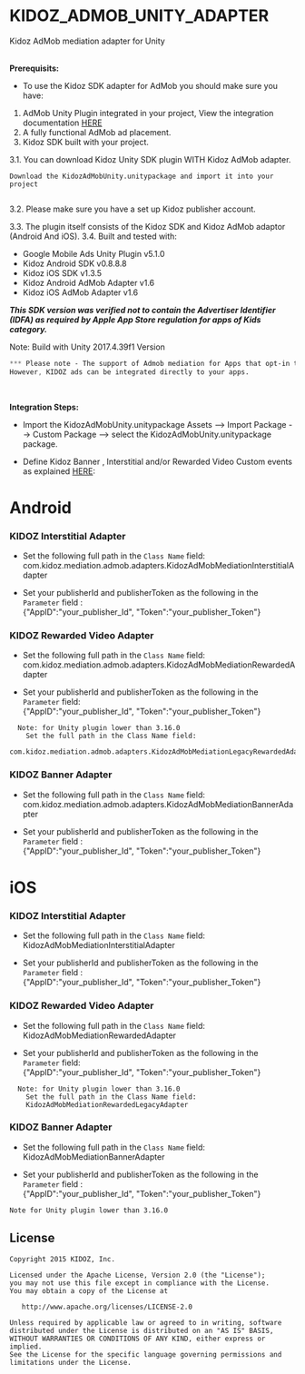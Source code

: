 


# KIDOZ_ADMOB_UNITY_ADAPTER
Kidoz AdMob mediation adapter for Unity  
</br>

**Prerequisits:**
* To use the Kidoz SDK adapter for AdMob you should make sure you have:
1. AdMob Unity Plugin integrated in your project, View the integration documentation [HERE](https://developers.google.com/admob/unity/start)
2. A fully functional AdMob ad placement.
3. Kidoz SDK built with your project.


3.1. You can download Kidoz Unity SDK plugin WITH Kidoz AdMob adapter. 
```
Download the KidozAdMobUnity.unitypackage and import it into your project  
     
```
3.2. Please make sure you have a set up Kidoz publisher account.

3.3. The plugin itself consists of the Kidoz SDK and Kidoz AdMob adaptor (Android And iOS). 
3.4. Built and tested with:
 - Google Mobile Ads Unity Plugin v5.1.0
- Kidoz Android SDK v0.8.8.8  
- Kidoz iOS SDK v1.3.5
- Kidoz Android AdMob Adapter v1.6
- Kidoz iOS AdMob Adapter v1.6

***This SDK version was verified not to contain the Advertiser Identifier (IDFA) as required by Apple App Store regulation for apps of Kids category.***

Note: Build with Unity 2017.4.39f1 Version

```css
*** Please note - The support of Admob mediation for Apps that opt-in to Designed For Families program, should be checked with Google Admob mediation team. 
However, KIDOZ ads can be integrated directly to your apps.
```



</br>

**Integration Steps:**

* Import the KidozAdMobUnity.unitypackage  Assets --> Import Package --> Custom Package --> select  the KidozAdMobUnity.unitypackage package.

* Define Kidoz Banner , Interstitial and/or Rewarded Video Custom events as explained [HERE](https://support.google.com/admob/answer/3083407):

 # Android 
 
### KIDOZ Interstitial Adapter
* Set the following full path in the `Class Name` field: </br>
com.kidoz.mediation.admob.adapters.KidozAdMobMediationInterstitialAdapter

* Set your publisherId and  publisherToken as the following in the `Parameter` field  :</br>
{"AppID":"your_publisher_Id", "Token":"your_publisher_Token"}



### KIDOZ Rewarded Video Adapter
* Set the following full path in the `Class Name` field: </br>
com.kidoz.mediation.admob.adapters.KidozAdMobMediationRewardedAdapter

* Set your publisherId and  publisherToken as the following in the `Parameter` field:</br>
{"AppID":"your_publisher_Id", "Token":"your_publisher_Token"}

```
  Note: for Unity plugin lower than 3.16.0 
    Set the full path in the Class Name field:  
    com.kidoz.mediation.admob.adapters.KidozAdMobMediationLegacyRewardedAdapter
   ``` 
  
  
### KIDOZ Banner Adapter
* Set the following full path in the `Class Name` field: </br>
com.kidoz.mediation.admob.adapters.KidozAdMobMediationBannerAdapter

* Set your publisherId and  publisherToken as the following in the `Parameter` field :</br>
{"AppID":"your_publisher_Id", "Token":"your_publisher_Token"}

# iOS
 ### KIDOZ Interstitial Adapter
* Set the following full path in the `Class Name` field: </br>
KidozAdMobMediationInterstitialAdapter

* Set your publisherId and  publisherToken as the following in the `Parameter` field  :</br>
{"AppID":"your_publisher_Id", "Token":"your_publisher_Token"}



### KIDOZ Rewarded Video Adapter
* Set the following full path in the `Class Name` field: </br>
KidozAdMobMediationRewardedAdapter

* Set your publisherId and  publisherToken as the following in the `Parameter` field:</br>
{"AppID":"your_publisher_Id", "Token":"your_publisher_Token"}

```
  Note: for Unity plugin lower than 3.16.0 
    Set the full path in the Class Name field:  
    KidozAdMobMediationRewardedLegacyAdapter
   ``` 




### KIDOZ Banner Adapter
* Set the following full path in the `Class Name` field: </br>
KidozAdMobMediationBannerAdapter

* Set your publisherId and  publisherToken as the following in the `Parameter` field :</br>
{"AppID":"your_publisher_Id", "Token":"your_publisher_Token"}

```Note for Unity plugin lower than 3.16.0 ```

 

 
License
--------

    Copyright 2015 KIDOZ, Inc.

    Licensed under the Apache License, Version 2.0 (the "License");
    you may not use this file except in compliance with the License.
    You may obtain a copy of the License at

       http://www.apache.org/licenses/LICENSE-2.0

    Unless required by applicable law or agreed to in writing, software
    distributed under the License is distributed on an "AS IS" BASIS,
    WITHOUT WARRANTIES OR CONDITIONS OF ANY KIND, either express or implied.
    See the License for the specific language governing permissions and
    limitations under the License.

